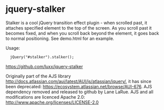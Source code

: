 jquery-stalker
==============

Stalker is a cool jQuery transition effect plugin - when scrolled past, it attaches specified element to the top of
the screen. As you scroll past it becomes fixed, and when you scroll back beyond the element, it goes back to normal
positioning. See demo.html for an example.

Usage:
```html
  jQuery("#stalker").stalker();
```

https://github.com/luxx/jquery-stalker

Originally part of the AJS library http://docs.atlassian.com/aui/latest/AUI/js/atlassian/jquery/, it has since been
deprecated: https://ecosystem.atlassian.net/browse/AUI-676. AJS dependency removed and released to github by Lane LaRue.
AJS and all modifications are licenced Apache 2.0: http://www.apache.org/licenses/LICENSE-2.0

